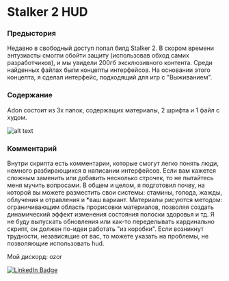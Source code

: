 # Stalker 2 HUD
### Предыстория
Недавно в свободный доступ попал билд Stalker 2. В скором времени энтузиасты смогли обойти защиту (использовав обход самих разработчиков), и мы увидели 200гб эксклюзивного контента. Среди найденных файлах были концепты интерфейсов. На основании этого концепта, я сделал интерфейс, подходящий для игр с "Выживанием".

### Содержание
Adon состоит из 3х папок, содержащих материалы, 2 шрифта и 1 файл с худом.

![alt text](https://add.pics/images/2023/06/26/1.png)

### Комментарий
Внутри скрипта есть комментарии, которые смогут легко понять люди, немного разбирающихся в написании интерфейсов. Если вам кажется сложным заменить или добавить несколько строчек, то не пытайтесь меня мучить вопросами. В общем и целом, я подготовил почву, на которой вы можете разместить свои системы: стамины, голода, жажды, облучения и отравления и *ваш вариант. Материалы рисуются методом: ограничивающим область прорисовки материалов, позволяя создать динамический эффект изменения состояния полоски здоровья и тд. Я не буду выпускать обновления или как-то переделывать кардинально скрипт, он должен по-идеи работать "из коробки". Если возникнут трудности, независящие от вас, то можете указать на проблемы, не позволяющие использовать hud.

Мой дискорд: ozor

<div id="badges">
  <a href="https://discord.gg/ZFt95M9S">
    <img src="https://steamuserimages-a.akamaihd.net/ugc/1916871957516410039/7E711FD4326F9270BD161D5FA09D6BFDE99D5466/?imw=5000&imh=5000&ima=fit&impolicy=Letterbox&imcolor=%23000000&letterbox=false" alt="LinkedIn Badge"/>
  </a>
</div>
